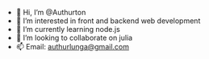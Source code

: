 - 👋 Hi, I’m @Authurton
- 👀 I’m interested in front and backend web development
- 🌱 I’m currently learning node.js
- 💞️ I’m looking to collaborate on julia
- 📫 Email: authurlunga@gmail.com

<!---
Authurton/Authurton is a ✨ special ✨ repository because its `README.md` (this file) appears on your GitHub profile.
You can click the Preview link to take a look at your changes.
--->
